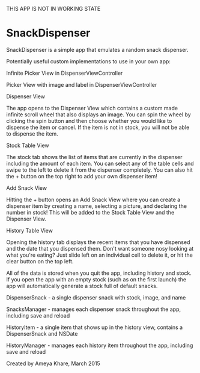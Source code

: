 THIS APP IS NOT IN WORKING STATE




# SnackDispenser
SnackDispenser is a simple app that emulates a random snack dispenser.


Potentially useful custom implementations to use in your own app:

Infinite Picker View in DispenserViewController
    
Picker View with image and label in DispenserViewController



Dispenser View

The app opens to the Dispenser View which contains a custom made infinite scroll wheel that also displays an image. You can spin the wheel by clicking the spin button and then choose whether you would like to dispense the item or cancel. If the item is not in stock, you will not be able to dispense the item.

Stock Table View

The stock tab shows the list of items that are currently in the dispenser including the amount of each item. You can select any of the table cells and swipe to the left to delete it from the dispenser completely. You can also hit the + button on the top right to add your own dispenser item!

Add Snack View

Hitting the + button opens an Add Snack View where you can create a dispenser item by creating a name, selecting a picture, and declaring the number in stock! This will be added to the Stock Table View and the Dispenser View.

History Table View

Opening the history tab displays the recent items that you have dispensed and the date that you dispensed them. Don't want someone nosy looking at what you're eating? Just slide left on an individual cell to delete it, or hit the clear button on the top left.

All of the data is stored when you quit the app, including history and stock. If you open the app with an empty stock (such as on the first launch) the app will automatically generate a stock full of default snacks.



DispenserSnack - a single dispenser snack with stock, image, and name

SnacksManager - manages each dispenser snack throughout the app, including save and reload

HistoryItem - a single item that shows up in the history view, contains a DispenserSnack and NSDate

HistoryManager - manages each history item throughout the app, including save and reload



Created by Ameya Khare, March 2015
